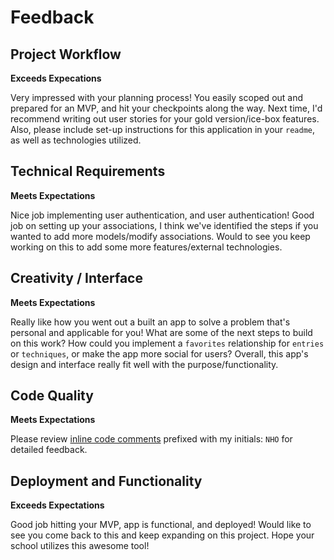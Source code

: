 # Feedback

## Project Workflow

**Exceeds Expecations**

Very impressed with your planning process! You easily scoped out and prepared for an MVP, and hit your checkpoints along the way.  Next time, I'd recommend writing out user stories for your gold version/ice-box features. Also, please include set-up instructions for this application in your `readme`, as well as technologies utilized.

## Technical Requirements

**Meets Expectations**

Nice job implementing user authentication, and user authentication! Good job on setting up your associations, I think we've identified the steps if you wanted to add more models/modify associations. Would to see you keep working on this to add some more features/external technologies.

## Creativity / Interface

**Meets Expectations**

Really like how you went out a built an app to solve a problem that's personal and applicable for you!  What are some of the next steps to build on this work? How could you implement a  `favorites` relationship for `entries` or `techniques`, or make the app more social for users? Overall, this app's design and interface really fit well with the purpose/functionality.

## Code Quality

**Meets Expectations**

Please review [inline code comments](https://github.com/estennett/jiujitsujournal/compare/master...nolds9:feedback)
prefixed with my initials: `NHO` for detailed feedback.

## Deployment and Functionality

**Exceeds Expectations**

Good job hitting your MVP, app is functional, and deployed! Would like to see you come back to this and keep expanding on this project. Hope your school utilizes this awesome tool!

